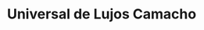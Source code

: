 ---
title: "Universal de Lujos Camacho"
url: /barbosa/universal-de-lujos-camacho/
shop: Autoteile
---